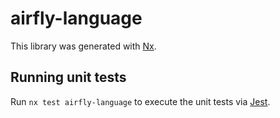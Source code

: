 # airfly-language

This library was generated with [Nx](https://nx.dev).

## Running unit tests

Run `nx test airfly-language` to execute the unit tests via [Jest](https://jestjs.io).
